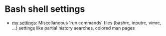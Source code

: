 # Bash shell settings

* [my settings](https://jxl212.github.io/my_bash_settings): Miscellaneous 'run commands' files (bashrc, inputrc, vimrc, ...) settings like partial history searches, colored man pages
